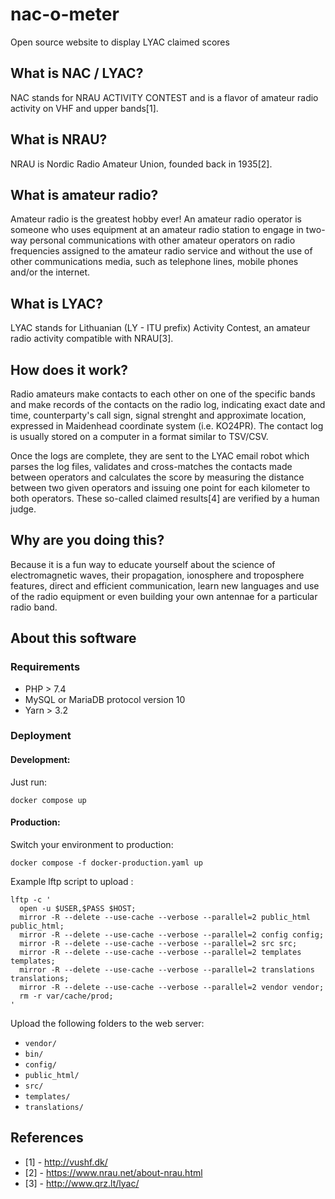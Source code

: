 # nac-o-meter
Open source website to display LYAC claimed scores

## What is NAC / LYAC?
NAC stands for NRAU ACTIVITY CONTEST and is a flavor of amateur radio activity on VHF and upper bands[1].

## What is NRAU?
NRAU is Nordic Radio Amateur Union, founded back in 1935[2].

## What is amateur radio?
Amateur radio is the greatest hobby ever! An amateur radio operator is someone who uses equipment at an amateur radio 
station to engage in two-way personal communications with other amateur operators on radio frequencies assigned to the 
amateur radio service and without the use of other communications media, such as telephone lines, mobile phones and/or
the internet.

## What is LYAC?
LYAC stands for Lithuanian (LY - ITU prefix) Activity Contest, an amateur radio activity compatible with NRAU[3].

## How does it work?
Radio amateurs make contacts to each other on one of the specific bands and make records of the contacts on the radio log, 
indicating exact date and time, counterparty's call sign, signal strenght and approximate location, expressed in Maidenhead 
coordinate system (i.e. KO24PR). The contact log is usually stored on a computer in a format similar to TSV/CSV.

Once the logs are complete, they are sent to the LYAC email robot which parses the log files, validates and cross-matches
the contacts made between operators and calculates the score by measuring the distance between two given operators and 
issuing one point for each kilometer to both operators. These so-called claimed results[4] are verified by a human judge.

## Why are you doing this?
Because it is a fun way to educate yourself about the science of electromagnetic waves, their propagation, ionosphere and
troposphere features, direct and efficient communication, learn new languages and use of the radio equipment or even building
your own antennae for a particular radio band. 

## About this software

### Requirements

* PHP > 7.4
* MySQL or MariaDB protocol version 10
* Yarn > 3.2

### Deployment

#### Development:

Just run:

```
docker compose up
```

#### Production:

Switch your environment to production:

```
docker compose -f docker-production.yaml up
```

Example lftp script to upload :

```
lftp -c '
  open -u $USER,$PASS $HOST;
  mirror -R --delete --use-cache --verbose --parallel=2 public_html public_html;
  mirror -R --delete --use-cache --verbose --parallel=2 config config;
  mirror -R --delete --use-cache --verbose --parallel=2 src src;
  mirror -R --delete --use-cache --verbose --parallel=2 templates templates;
  mirror -R --delete --use-cache --verbose --parallel=2 translations translations;
  mirror -R --delete --use-cache --verbose --parallel=2 vendor vendor;
  rm -r var/cache/prod;
'
```

Upload the following folders to the web server:

* `vendor/`
* `bin/`
* `config/`
* `public_html/`
* `src/ `
* `templates/`
* `translations/`

## References
* [1] - http://vushf.dk/
* [2] - https://www.nrau.net/about-nrau.html
* [3] - http://www.qrz.lt/lyac/
